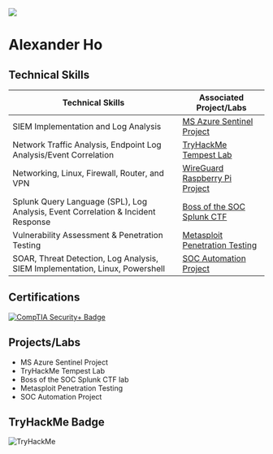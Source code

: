 <a href="https://www.linkedin.com/in/alexanderho2022/"><img src="https://img.shields.io/badge/-LinkedIn-0072b1?&style=for-the-badge&logo=linkedin&logoColor=white" /></a>
<h1>Alexander Ho</h1>

## Technical Skills

| Technical Skills                                         | Associated Project/Labs        |
|-----------------------------------------------|----------------------------|
| SIEM Implementation and Log Analysis          | <a href="https://medium.com/@alexho10.net/azure-sentinel-siem-map-lab-failed-rdp-a48cd44adf7b"> MS Azure Sentinel Project </a>|
| Network Traffic Analysis, Endpoint Log Analysis/Event Correlation | <a href="https://medium.com/@alexho10.net/tryhackme-tempest-write-up-0170acf2a493"> TryHackMe Tempest Lab</a>|
| Networking, Linux, Firewall, Router, and VPN | <a href="https://medium.com/@alexho10.net/wireguard-raspberry-pi-project-fb7dca472606"> WireGuard Raspberry Pi Project</a>|
| Splunk Query Language (SPL), Log Analysis, Event Correlation & Incident Response | <a href="https://medium.com/@alexho10.net/boss-of-the-soc-v1-2015-web-site-defacement-686b799b5f95"> Boss of the SOC Splunk CTF </a>|
| Vulnerability Assessment & Penetration Testing | <a href="https://github.com/ach26188/nessusmetasploitproject/tree/main"> Metasploit Penetration Testing </a>| 
| SOAR, Threat Detection, Log Analysis, SIEM Implementation, Linux, Powershell | <a href="https://github.com/ach26188/socautomationlab"> SOC Automation Project </a>|

## Certifications 
<div>
    <a href="https://www.credly.com/badges/baf51eb8-5801-4a8e-b36d-a8da1faa8e7d/public_url" target="_blank">
        <img src="https://img.shields.io/badge/-CompTIA%20Security%2B-DC3D24?style=for-the-badge&logo=CompTIA&logoColor=white" alt="CompTIA Security+ Badge"/>
    </a>
</div>

## Projects/Labs
- MS Azure Sentinel Project
- TryHackMe Tempest Lab
- Boss of the SOC Splunk CTF lab
- Metasploit Penetration Testing
- SOC Automation Project

## TryHackMe Badge
<img src="https://tryhackme-badges.s3.amazonaws.com/dawnalex.png" alt="TryHackMe">
